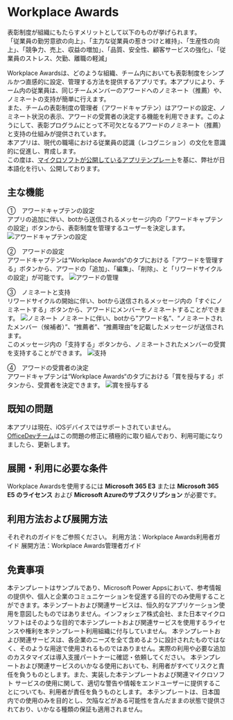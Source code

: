 # Workplace Awards
表彰制度が組織にもたらすメリットとして以下のものが挙げられます。<br>
「従業員の勤労意欲の向上」、「主力な従業員の惹きつけと維持」、「生産性の向上」、「競争力、売上、収益の増加」、「品質、安全性、顧客サービスの強化」、「従業員のストレス、欠勤、離職の軽減」<br>

Workplace Awardsは、どのような組織、チーム内においても表彰制度をシンプルかつ直感的に設定、管理する方法を提供するアプリです。本アプリにより、チーム内の従業員は、同じチームメンバーのアワードへのノミネート（推薦）や、ノミネートの支持が簡単に行えます。<br>また、チームの表彰制度の管理者（アワードキャプテン）はアワードの設定、ノミネート状況の表示、アワードの受賞者の決定する機能を利用できます。このようにして、表彰プログラムにとって不可欠となるアワードのノミネート（推薦）と支持の仕組みが提供されています。<br>
本アプリは、現代の職場における従業員の認識（レコグニション）の文化を意識的に促進し、育成します。<br>
この度は、[マイクロソフトが公開しているアプリテンプレート](https://github.com/OfficeDev/microsoft-teams-apps-workplaceawards/tree/master/)を基に、弊社が日本語化を行い、公開しております。

## 主な機能
①　アワードキャプテンの設定<br>
アプリの追加に伴い、botから送信されるメッセージ内の「アワードキャプテンの設定」ボタンから、表彰制度を管理するユーザーを決定します。
![アワードキャプテンの設定](https://infoshare.co.jp/wp-content/uploads/2020/09/WPA_captain.png)

②　アワードの設定<br>
アワードキャプテンは“Workplace Awards“のタブにおける「アワードを管理する」ボタンから、アワードの「追加」、「編集」、「削除」、と「リワードサイクルの設定」が可能です。
![アワードの管理](https://infoshare.co.jp/wp-content/uploads/2020/09/WPA_Mng.png)

③　ノミネートと支持<br>
リワードサイクルの開始に伴い、botから送信されるメッセージ内の「すぐにノミネートする」ボタンから、アワードにメンバーをノミネートすることができます。
![ノミネート](https://infoshare.co.jp/wp-content/uploads/2020/09/WPA_Nomination.png)
ノミネートに伴い、botから”アワード名”、“ノミネートされたメンバー（候補者）”、“推薦者”、“推薦理由”を記載したメッセージが送信されます。<br>
このメッセージ内の「支持する」ボタンから、ノミネートされたメンバーの受賞を支持することができます。
![支持](https://infoshare.co.jp/wp-content/uploads/2020/09/WPA_Endorse.png)

④　アワードの受賞者の決定<br>
アワードキャプテンは“Workplace Awards“のタブにおける「賞を授与する」ボタンから、受賞者を決定できます。
![賞を授与する](https://infoshare.co.jp/wp-content/uploads/2020/09/WPA_Awards.png)

## 既知の問題
本アプリは現在、iOSデバイスではサポートされていません。<br>
[OfficeDevチーム](https://docs.microsoft.com/en-us/samples/officedev/microsoft-teams-apps-workplaceawards/microsoft-teams-apps-workplaceawards/#known-issue)はこの問題の修正に積極的に取り組んでおり、利用可能になりましたら、更新します。

## 展開・利用に必要な条件
Workplace Awardsを使用するには
**Microsoft 365 E3** または **Microsoft 365 E5 のライセンス**
および
**Microsoft Azureのサブスクリプション**
が必要です。

## 利用方法および展開方法
それぞれのガイドをご参照ください。
利用方法：Workplace Awards利用者ガイド
展開方法：Workplace Awards管理者ガイド

## 免責事項
本テンプレートはサンプルであり、Microsoft Power Appsにおいて、参考情報の提供や、個人と企業のコミュニケーションを促進する目的でのみ使用することができます。本テンプートおよび関連サービスは、恒久的なアプリケーション使用を意図したものではありません。インフォシェア株式会社、また日本マイクロソフトはそのような目的で本テンプレートおよび関連サービスを使用するライセンスや権利を本テンプレート利用組織に付与していません。 本テンプレートおよび関連サービスは、各企業のニーズを全て含めるように設計されたものではなく、そのような用途で使用されるものではありません。実際の利用や必要な追加のカスタマイズは導入支援パートナーに確認・依頼してください。 本テンプレートおよび関連サービスのいかなる使用においても、利用者がすべてリスクと責任を負うものとします。また、実装した本テンプレートおよび関連マイクロソフト サービスの使用に関して、適切な警告や情報をエンドユーザーに提供することについても、利用者が責任を負うものとします。 本テンプレートは、日本国内での使用のみを目的とし、欠陥などがある可能性を含んだままの状態で提供されており、いかなる種類の保証も適用されません。
